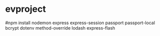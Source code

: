 # evproject
#npm install nodemon express express-session passport passport-local bcrypt dotenv method-override lodash express-flash
